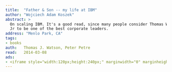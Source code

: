 ```yaml
---
title:	"Father & Son -- my life at IBM"
author: "Wojciech Adam Koszek"
abstract: >
  On scaling IBM. It's a good read, since many people consider Thomas Watson
  Jr to be one of the best corporate leaders.
address: "Menlo Park, CA"
tags:
- books
auth:	Thomas J. Watson, Peter Petre
read:	2014-03-08
ads:
- <iframe style="width:120px;height:240px;" marginwidth="0" marginheight="0" scrolling="no" frameborder="0" src="//ws-na.amazon-adsystem.com/widgets/q?ServiceVersion=20070822&OneJS=1&Operation=GetAdHtml&MarketPlace=US&source=ss&ref=ss_til&ad_type=product_link&tracking_id=wkoszek-20&marketplace=amazon&region=US&placement=0553380834&asins=0553380834&linkId=2OL5ZOWDUF4ZEM5O&show_border=false&link_opens_in_new_window=true&price_color=333333&title_color=C00000&bg_color=FFFFFF"></iframe>
---
```



